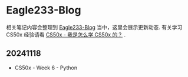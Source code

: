 # Eagle233-Blog

相关笔记内容会整理到 [Eagle233-Blog](https://blog.eagle233.top/) 当中，这里会展示更新动态.
有关学习 CS50x 经验请看 [CS50x - 我是怎么学 CS50x 的？](https://blog.eagle233.top/2024/09/22/CS50x%20-%20%E6%88%91%E6%98%AF%E6%80%8E%E4%B9%88%E5%AD%A6%20CS50x%20%E7%9A%84%EF%BC%9F/) .

## 20241118

- CS50x - Week 6 - Python
